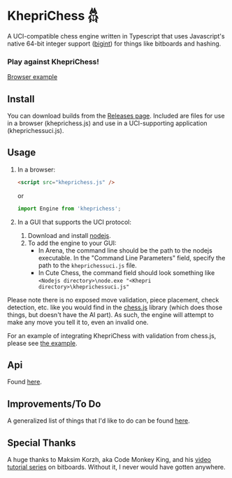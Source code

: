 # KhepriChess 𓆣

A UCI-compatible chess engine written in Typescript that uses Javascript's native 64-bit integer support ([bigint](https://developer.mozilla.org/en-US/docs/Web/JavaScript/Reference/Global_Objects/BigInt)) for things like bitboards and hashing.

### Play against KhepriChess!
[Browser example](https://kurt1288.github.io/KhepriChess/examples/khepri.html)

## Install

You can download builds from the [Releases page](https://github.com/kurt1288/KhepriChess/releases). Included are files for use in a browser (kheprichess.js) and use in a UCI-supporting application (kheprichessuci.js).

## Usage

1. In a browser:

   ```html
   <script src="kheprichess.js" />
   ```
   or

   ```js
   import Engine from 'kheprichess';
   ```

2. In a GUI that supports the UCI protocol:

   1. Download and install [nodejs](https://nodejs.org/en/).
   2. To add the engine to your GUI:
      * In Arena, the command line should be the path to the nodejs executable. In the "Command Line Parameters" field, specify the path to the `kheprichessuci.js` file.
      * In Cute Chess, the command field should look something like `<Nodejs directory>\node.exe "<Khepri directory>\kheprichessuci.js"`

Please note there is no exposed move validation, piece placement, check detection, etc. like you would find in the [chess.js](https://github.com/jhlywa/chess.js) library (which does those things, but doesn't have the AI part). As such, the engine will attempt to make any move you tell it to, even an invalid one.

For an example of integrating KhepriChess with validation from chess.js, please see [the example](https://kurt1288.github.io/KhepriChess/examples/khepri.html).

## Api

Found [here](docs/api.md).

## Improvements/To Do

A generalized list of things that I'd like to do can be found [here](https://github.com/kurt1288/KhepriChess/wiki/Improvements).

## Special Thanks

A huge thanks to Maksim Korzh, aka Code Monkey King, and his [video tutorial series](https://www.youtube.com/playlist?list=PLmN0neTso3Jxh8ZIylk74JpwfiWNI76Cs) on bitboards. Without it, I never would have gotten anywhere.
